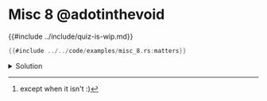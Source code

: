 # Misc 8 @adotinthevoid

{{#include ../include/quiz-is-wip.md}}

```rust
{{#include ../../code/examples/misc_8.rs:matters}}
```

<details>
<summary>Solution</summary>

```
{{#include ../../code/examples/stderr/misc_8.stderr}}
```

There are 3 kinds of structs in Rust:

1. Plain structs (eg `struct Foo { bar: i32 }`)
2. Tuple structs (eg `struct Bar(i32);`)
3. Unit structs (eg `struct Baz;`)

All 3 kinds can have a struct with no fields.

Types and values live in separate namespaces, as it is usually [^not1] possible to
syntactically determine whether an identifier the compiler needs to resolve will
be an value or type .

[^not1]: except when it isn't :)

This means that `struct bar {}` only gets inserted into the type namespace, and `fn
bar` only gets inserted to the value namespace (as functions in Rust are first
class values [^not]). Therefore both of these declarations can co-exist.

However for `struct foo`, because it's a tuple struct, it also needs to insert
the constructor into the value namespace. (This isn't quite the same as
inserting a function, as it's also valid in pattern matching, but it's close).
This then clashes with `fn foo`, which also lives in the value namespace,
causing the compiler error.

[^not] except when they're not :)

</details>
